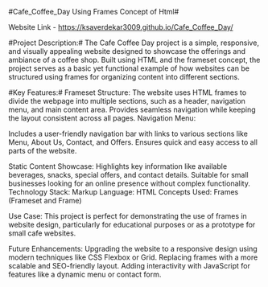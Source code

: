 #Cafe_Coffee_Day Using Frames Concept of Html#

Website Link - https://ksaverdekar3009.github.io/Cafe_Coffee_Day/

#Project Description:#
The Cafe Coffee Day project is a simple, responsive, and visually appealing website designed to showcase the offerings and ambiance of a coffee shop. Built using HTML and the frameset concept, the project serves as a basic yet functional example of how websites can be structured using frames for organizing content into different sections.

#Key Features:#
Frameset Structure:
The website uses HTML frames to divide the webpage into multiple sections, such as a header, navigation menu, and main content area.
Provides seamless navigation while keeping the layout consistent across all pages.
Navigation Menu:

Includes a user-friendly navigation bar with links to various sections like Menu, About Us, Contact, and Offers.
Ensures quick and easy access to all parts of the website.

Static Content Showcase:
Highlights key information like available beverages, snacks, special offers, and contact details.
Suitable for small businesses looking for an online presence without complex functionality.
Technology Stack:
Markup Language: HTML
Concepts Used: Frames (Frameset and Frame)

Use Case:
This project is perfect for demonstrating the use of frames in website design, particularly for educational purposes or as a prototype for small cafe websites.

Future Enhancements:
Upgrading the website to a responsive design using modern techniques like CSS Flexbox or Grid.
Replacing frames with a more scalable and SEO-friendly layout.
Adding interactivity with JavaScript for features like a dynamic menu or contact form.

